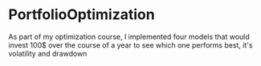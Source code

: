 # PortfolioOptimization
As part of my optimization course, I implemented four models that would invest 100$ over the course of a year to see which one performs best, it's volatility and drawdown
